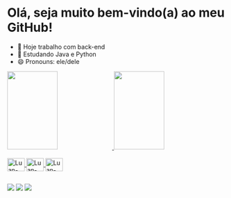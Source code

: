 # Olá, seja muito bem-vindo(a) ao meu GitHub!

- 🔭 Hoje trabalho com back-end
- 🌱 Estudando Java e Python
- 😄 Pronouns: ele/dele

<div>
  <a href="https://github.com/luansouzaprogramador">
  <img width="48%" height="180em" src="https://github-readme-stats.vercel.app/api?username=luansouzaprogramador&show_icons=true&theme=dracula&include_all_comits=true&count_private=true"/>
  <img width="48%" height="180em" src="https://github-readme-stats.vercel.app/api/top-langs/?username=luansouzaprogramador&layout=compact&langs_count=16&theme=dracula"/>
</div>

<div style=display": inline_block"><br>
  <img align="center" alt="Luan-Java" height="30" width="40" src="https://cdn.jsdelivr.net/gh/devicons/devicon/icons/c/c-original.svg">
  <img align="center" alt="Luan-Java" height="30" width="40" src="https://cdn.jsdelivr.net/gh/devicons/devicon/icons/java/java-plain-wordmark.svg">
  <img align="center" alt="Luan-Java" height="30" width="40" src="https://cdn.jsdelivr.net/gh/devicons/devicon/icons/python/python-original-wordmark.svg">
</div>

##

<div>
  <a href="https://br.linkedin.com/in/luansouza10" target="_blank"><img src="https://img.shields.io/badge/LinkedIn-0077B5?style=for-the-badge&logo=linkedin&logoColor=white" target="blank"></a>
  <a href="mailto:luanmarcelino1000@gmail.com" target="_blank"><img src="https://img.shields.io/badge/Gmail-D14836?style=for-the-badge&logo=gmail&logoColor=white" target="blank"></a>
  <a href="https://wa.me/5531986975142" target="_blank"><img src="https://img.shields.io/badge/WhatsApp-25D366?style=for-the-badge&logo=whatsapp&logoColor=white" target="blank"></a>
</div>

